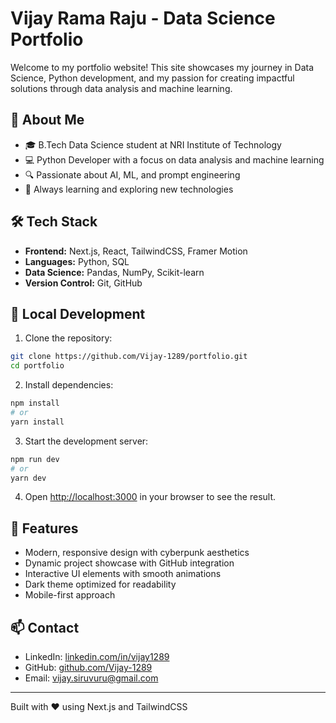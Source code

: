 # Vijay Rama Raju - Data Science Portfolio

Welcome to my portfolio website! This site showcases my journey in Data Science, Python development, and my passion for creating impactful solutions through data analysis and machine learning.

## 🚀 About Me

- 🎓 B.Tech Data Science student at NRI Institute of Technology
- 💻 Python Developer with a focus on data analysis and machine learning
- 🔍 Passionate about AI, ML, and prompt engineering
- 🌱 Always learning and exploring new technologies

## 🛠️ Tech Stack

- **Frontend:** Next.js, React, TailwindCSS, Framer Motion
- **Languages:** Python, SQL
- **Data Science:** Pandas, NumPy, Scikit-learn
- **Version Control:** Git, GitHub

## 🔧 Local Development

1. Clone the repository:
```bash
git clone https://github.com/Vijay-1289/portfolio.git
cd portfolio
```

2. Install dependencies:
```bash
npm install
# or
yarn install
```

3. Start the development server:
```bash
npm run dev
# or
yarn dev
```

4. Open [http://localhost:3000](http://localhost:3000) in your browser to see the result.

## 🎨 Features

- Modern, responsive design with cyberpunk aesthetics
- Dynamic project showcase with GitHub integration
- Interactive UI elements with smooth animations
- Dark theme optimized for readability
- Mobile-first approach

## 📫 Contact

- LinkedIn: [linkedin.com/in/vijay1289](https://linkedin.com/in/vijay1289)
- GitHub: [github.com/Vijay-1289](https://github.com/Vijay-1289)
- Email: vijay.siruvuru@gmail.com

---

Built with ❤️ using Next.js and TailwindCSS
